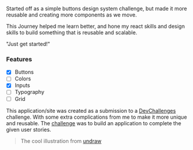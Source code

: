 Started off as a simple buttons design system challenge, but made it more reusable and creating more components as we move.

This Journey helped me learn better, and hone my react skills and design skills to build something that is reusable and scalable.

"Just get started!"

### Features

- [x] Buttons
- [ ] Colors
- [x] Inputs
- [ ] Typography
- [ ] Grid

This application/site was created as a submission to a [DevChallenges](https://devchallenges.io/challenges) challenge. With some extra complications from me to make it more unique and reusable.
The [challenge](https://devchallenges.io/challenges/ohgVTyJCbm5OZyTB2gNY) was to build an application to complete the given user stories.

> The cool illustration from [undraw](https://undraw.co)

